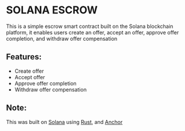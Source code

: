 # SOLANA ESCROW
This is a simple escrow smart contract built on the Solana blockchain platform, it enables users create an offer, accept an offer, approve offer completion, and withdraw offer compensation

## Features:
- Create offer
- Accept offer
- Approve offer completion
- Withdraw offer compensation

## Note:
This was built on [Solana](https://solana.com/) using [Rust](https://www.rust-lang.org/), and [Anchor](https://www.anchor-lang.com/)

